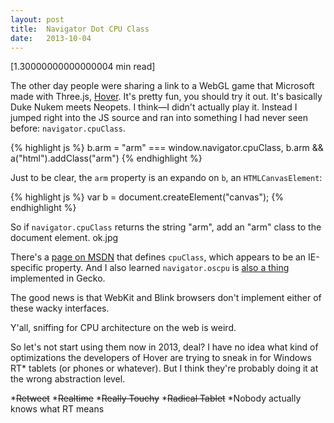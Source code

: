```yaml
---
layout: post
title:  Navigator Dot CPU Class
date:   2013-10-04
---
```


[1.30000000000000004 min read]

<!-- Totally not just written by hand for a joke -->

The other day people were sharing a link to a WebGL game that Microsoft made with Three.js, [Hover][hover]. It's pretty fun, you should try it out. It's basically Duke Nukem meets Neopets. I think&mdash;I didn't actually play it. Instead I jumped right into the JS source and ran into something I had never seen before: `navigator.cpuClass`.

{% highlight js %}
b.arm = "arm" === window.navigator.cpuClass, b.arm
  && a("html").addClass("arm")
{% endhighlight %}

Just to be clear, the `arm` property is an expando on `b`, an `HTMLCanvasElement`:

{% highlight js %}
var b = document.createElement("canvas");
{% endhighlight %}

So if `navigator.cpuClass` returns the string "arm", add an "arm" class to the document element. ok.jpg

There's a [page on MSDN][msdn] that defines `cpuClass`, which appears to be an IE-specific property. And I also learned `navigator.oscpu` is [also a thing][oscpu] implemented in Gecko.

The good news is that WebKit and Blink browsers don't implement either of these wacky interfaces.

Y'all, sniffing for CPU architecture on the web is weird.

 So let's not start using them now in 2013, deal? I have no idea what kind of optimizations the developers of Hover are trying to sneak in for Windows RT* tablets (or phones or whatever). But I think they're probably doing it at the wrong abstraction level.

\*<s>Retweet</s>
\*<s>Realtime</s>
\*<s>Really Touchy</s>
\*<s>Radical Tablet</s>
\*Nobody actually knows what RT means


[hover]: http://hover.ie/
[msdn]: http://msdn.microsoft.com/en-us/library/ie/ms533697%28v=vs.85%29.aspx
[oscpu]: https://developer.mozilla.org/en-US/docs/Web/API/Navigator.oscpu